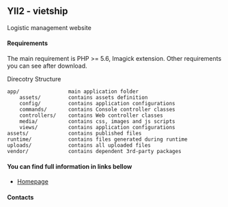## YII2 - vietship
Logistic management website 

#### Requirements
The main requirement is PHP >= 5.6, Imagick extension. Other requirements you can see after download.

Direcotry Structure
```
app/                main application folder
    assets/         contains assets definition
    config/         contains application configurations
    commands/       contains Console controller classes
    controllers/    contains Web controller classes
    media/          contains css, images and js scripts
    views/          contains application configurations
assets/             contains published files
runtime/            contains files generated during runtime
uploads/            contains all uploaded files
vendor/             contains dependent 3rd-party packages
```

#### You can find full information in links bellow ####
* [Homepage](kh.vietshipvn.com)
#### Contacts ####

